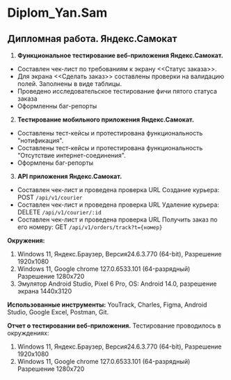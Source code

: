 # Diplom_Yan.Sam
## Дипломная работа. Яндекс.Самокат

1.  **Функциональное тестирование веб-приложения Яндекс.Самокат.**
* Составлен чек-лист по требованиям к экрану <<Статус заказа>>.
* Для экрана <<Сделать заказ>> составлены проверки на валидацию полей. Заполнены в виде таблицы.
* Проведено исследовательское тестирование фичи пятого статуса заказа
* Оформленны баг-репорты

2. **Тестирование мобильного приложения Яндекс.Самокат.**
* Составлены тест-кейсы и протестирована функциональность "нотификация".
* Составлены тест-кейсы и протестирована функциональность "Отсутствие интернет-соединения".
* Оформлены баг-репорты

3. **API приложения Яндекс.Самокат.**
* Составлен чек-лист и проведена проверка URL Создание курьера: POST `/api/v1/courier`
* Составлен чек-лист и проведена проверка URL Удаление курьера: DELETE `/api/v1/courier/:id`
* Составлен чек-лист и проведена проверка URL Получить заказ по его номеру: GET `/api/v1/orders/track?t={номер}`

**Окружения:**
1. Windows 11, Яндекс.Браузер, Версия24.6.3.770 (64-bit), Разрешение 1920x1080
2. Windows 11, Google chrome 127.0.6533.101 (64-разрядный) Разрешение 1280x720
3. Эмулятор Android Studio, Pixel 6 Pro, OS: Android 14.0, разрешение экрана 1440х3120

**Использованные инструменты:**
    YouTrack, Charles, Figma, Android Studio, Google Excel, Postman, Git.
    
**Отчет о тестировании веб-приложения.**
    Тестирование проводилось в окруждениях:
1. Windows 11, Яндекс.Браузер, Версия24.6.3.770 (64-bit), Разрешение 1920x1080
2. Windows 11, Google chrome 127.0.6533.101 (64-разрядный) Разрешение 1280x720
	

